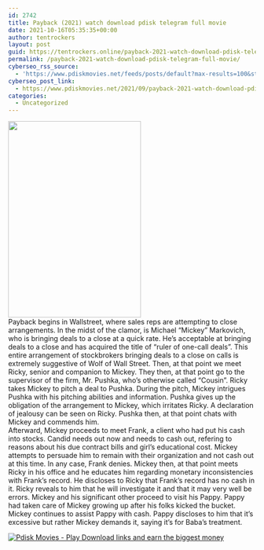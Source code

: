 ```yaml
---
id: 2742
title: Payback (2021) watch download pdisk telegram full movie
date: 2021-10-16T05:35:35+00:00
author: tentrockers
layout: post
guid: https://tentrockers.online/payback-2021-watch-download-pdisk-telegram-full-movie/
permalink: /payback-2021-watch-download-pdisk-telegram-full-movie/
cyberseo_rss_source:
  - 'https://www.pdiskmovies.net/feeds/posts/default?max-results=100&start-index=501'
cyberseo_post_link:
  - https://www.pdiskmovies.net/2021/09/payback-2021-watch-download-pdisk.html
categories:
  - Uncategorized
---
```

<div class="separator">
  <a href="https://1.bp.blogspot.com/-kuW2aY5hFts/YTsdzNMqqPI/AAAAAAAAbAE/CDomLsjzcnwY24TfEkrBA2rFxeTxxa-4gCLcBGAsYHQ/s1186/Payback%2B%25282021%2529%2Bwatch%2Bdownload%2Bpdisk%2Btelegram%2Bfull%2Bmovie.jpeg" imageanchor="1"><img loading="lazy" border="0" data-original-height="1186" data-original-width="800" height="400" src="https://1.bp.blogspot.com/-kuW2aY5hFts/YTsdzNMqqPI/AAAAAAAAbAE/CDomLsjzcnwY24TfEkrBA2rFxeTxxa-4gCLcBGAsYHQ/w270-h400/Payback%2B%25282021%2529%2Bwatch%2Bdownload%2Bpdisk%2Btelegram%2Bfull%2Bmovie.jpeg" width="270" /></a>
</div>



<div>
  <div>
    <span>Payback begins in Wallstreet, where sales reps are attempting to close arrangements. In the midst of the clamor, is Michael &#8220;Mickey&#8221; Markovich, who is bringing deals to a close at a quick rate. He&#8217;s acceptable at bringing deals to a close and has acquired the title of &#8220;ruler of one-call deals&#8221;. This entire arrangement of stockbrokers bringing deals to a close on calls is extremely suggestive of Wolf of Wall Street. Then, at that point we meet Ricky, senior and companion to Mickey. They then, at that point go to the supervisor of the firm, Mr. Pushka, who&#8217;s otherwise called &#8220;Cousin&#8221;. Ricky takes Mickey to pitch a deal to Pushka. During the pitch, Mickey intrigues Pushka with his pitching abilities and information. Pushka gives up the obligation of the arrangement to Mickey, which irritates Ricky. A declaration of jealousy can be seen on Ricky. Pushka then, at that point chats with Mickey and commends him.&nbsp;</span>
  </div>
  
  <div>
    <span>Afterward, Mickey proceeds to meet Frank, a client who had put his cash into stocks. Candid needs out now and needs to cash out, refering to reasons about his due contract bills and girl&#8217;s educational cost. Mickey attempts to persuade him to remain with their organization and not cash out at this time. In any case, Frank denies. Mickey then, at that point meets Ricky in his office and he educates him regarding monetary inconsistencies with Frank&#8217;s record. He discloses to Ricky that Frank&#8217;s record has no cash in it. Ricky reveals to him that he will investigate it and that it may very well be errors. Mickey and his significant other proceed to visit his Pappy. Pappy had taken care of Mickey growing up after his folks kicked the bucket. Mickey continues to assist Pappy with cash. Pappy discloses to him that it&#8217;s excessive but rather Mickey demands it, saying it&#8217;s for Baba&#8217;s treatment.</span>
  </div>
</div>

[![](https://1.bp.blogspot.com/-KJZYdQTn3nw/YS8VdIdXMyI/AAAAAAAAaw4/BR8dsGkpxw0T8C_4G4ALfMA7cP79KN3kwCLcBGAsYHQ/w400-h58/play_download_buttuons-removebg-preview.png "Pdisk Movies - Play Download links and earn the biggest money")](https://kofilink.com/1/bnYya294MDAwZWdq?dn=1)